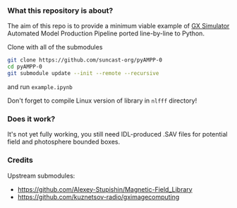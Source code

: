 ### What this repository is about?

The aim of this repo is to provide a minimum viable example of [GX Simulator](https://github.com/Gelu-Nita/GX_Simulator) Automated Model Production Pipeline ported line-by-line to Python.

Clone with all of the submodules 

```bash
git clone https://github.com/suncast-org/pyAMPP-0
cd pyAMPP-0
git submodule update --init --remote --recursive
```

and run `example.ipynb`

Don't forget to compile Linux version of library in `nlfff` directory!

### Does it work?

It's not yet fully working, you still need IDL-produced .SAV files for potential field and photosphere bounded boxes.

### Credits

Upstream submodules:

* <https://github.com/Alexey-Stupishin/Magnetic-Field_Library>
* <https://github.com/kuznetsov-radio/gximagecomputing>